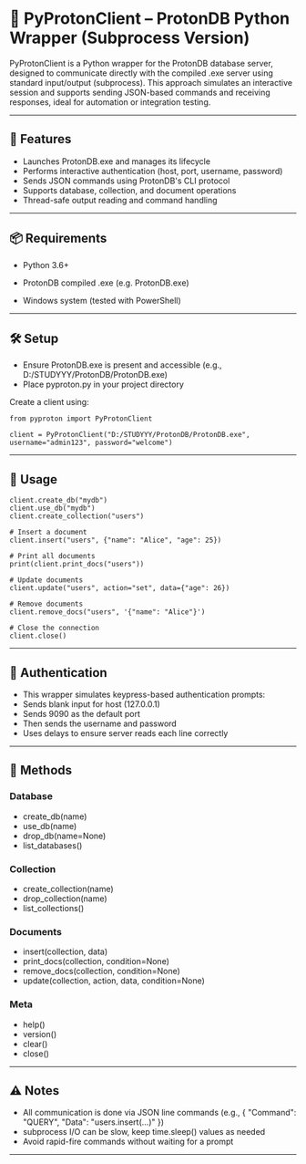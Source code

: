 # 🐍 PyProtonClient – ProtonDB Python Wrapper (Subprocess Version)

PyProtonClient is a Python wrapper for the ProtonDB database server, designed to communicate directly with the compiled .exe server using standard input/output (subprocess). This approach simulates an interactive session and supports sending JSON-based commands and receiving responses, ideal for automation or integration testing.

---

## 🚀 Features
* Launches ProtonDB.exe and manages its lifecycle
* Performs interactive authentication (host, port, username, password)
* Sends JSON commands using ProtonDB's CLI protocol
* Supports database, collection, and document operations
* Thread-safe output reading and command handling
  
---

## 📦 Requirements
* Python 3.6+

* ProtonDB compiled .exe (e.g. ProtonDB.exe)

* Windows system (tested with PowerShell)
  
---

## 🛠️ Setup
* Ensure ProtonDB.exe is present and accessible (e.g., D:/STUDYYY/ProtonDB/ProtonDB.exe)
* Place pyproton.py in your project directory

Create a client using:

```
from pyproton import PyProtonClient

client = PyProtonClient("D:/STUDYYY/ProtonDB/ProtonDB.exe", username="admin123", password="welcome")
```
---

## 📘 Usage

```
client.create_db("mydb")
client.use_db("mydb")
client.create_collection("users")

# Insert a document
client.insert("users", {"name": "Alice", "age": 25})

# Print all documents
print(client.print_docs("users"))

# Update documents
client.update("users", action="set", data={"age": 26})

# Remove documents
client.remove_docs("users", '{"name": "Alice"}')

# Close the connection
client.close()
```

---
## 🔐 Authentication
* This wrapper simulates keypress-based authentication prompts:
* Sends blank input for host (127.0.0.1)
* Sends 9090 as the default port
* Then sends the username and password
* Uses delays to ensure server reads each line correctly

---

## 📑 Methods
### Database
* create_db(name)
* use_db(name)
* drop_db(name=None)
* list_databases()

### Collection
* create_collection(name)
* drop_collection(name)
* list_collections()

### Documents
* insert(collection, data)
* print_docs(collection, condition=None)
* remove_docs(collection, condition=None)
* update(collection, action, data, condition=None)

### Meta
* help()
* version()
* clear()
* close()
 
---

## ⚠️ Notes
* All communication is done via JSON line commands (e.g., { \"Command\": \"QUERY\", \"Data\": \"users.insert(...)\" })
* subprocess I/O can be slow, keep time.sleep() values as needed 
* Avoid rapid-fire commands without waiting for a prompt

---
